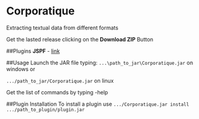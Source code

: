Corporatique
====================

Extracting textual data from different formats

Get the lasted release clicking on the **Download ZIP** Button

##Plugins
**JSPF** - [link](http://code.google.com/p/jspf/)

##Usage
Launch the JAR file typing:
`...\path_to_jar\Corporatique.jar` on windows or

`.../path_to_jar/Corporatique.jar` on linux

Get the list of commands by typing -help

##Plugin Installation
To install a plugin use 
`.../Corporatique.jar install .../path_to_plugin/plugin.jar`
